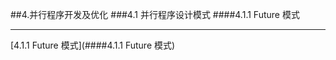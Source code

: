 ##4.并行程序开发及优化
###4.1 并行程序设计模式
####4.1.1 Future 模式







------


[4.1.1 Future 模式](####4.1.1 Future 模式)




